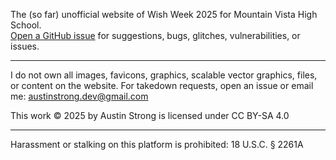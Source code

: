 The (so far) unofficial website of Wish Week 2025 for Mountain Vista High School.  
[Open a GitHub issue](https://github.com/austinkden/ww25/issues/new?template=report-an-issue.md) for suggestions, bugs, glitches, vulnerabilities, or issues.

---

I do not own all images, favicons, graphics, scalable vector graphics, files, or content on the website. For takedown requests, open an issue or email me: austinstrong.dev@gmail.com  
  
This work © 2025 by Austin Strong is licensed under CC BY-SA 4.0

---

Harassment or stalking on this platform is prohibited: 18 U.S.C. § 2261A
